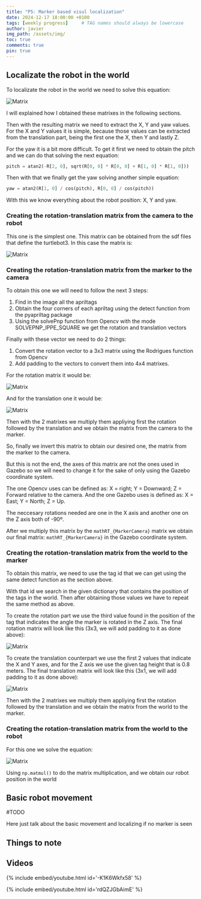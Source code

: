 ```yaml
---
title: "P5: Marker based visul localization"
date: 2024-12-17 18:00:00 +0100
tags: [weekly progress]     # TAG names should always be lowercase
author: javier
img_path: /assets/img/
toc: true
comments: true
pin: true
---
```


## Localizate the robot in the world

To localizate the robot in the world we need to solve this equation:

![Matrix](p5-2.png)

I will explained how I obtained these matrixes in the following sections.

Then with the resulting matrix we need to extract the X, Y and yaw values. For the X and Y values it is simple, because those values can be extracted from the translation part, being the first one the X, then Y and lastly Z.

For the yaw it is a bit more difficult. To get it first we need to obtain the pitch and we can do that solving the next equation:

```python
pitch = atan2(-R[2, 0], sqrt(R[0, 0] * R[0, 0] + R[1, 0] * R[1, 0]))
```

Then with that we finally get the yaw solving another simple equation:

```python
yaw = atan2(R[1, 0] / cos(pitch), R[0, 0] / cos(pitch))
```

With this we know everything about the robot position: X, Y and yaw.

### Creating the rotation-translation matrix from the camera to the robot

This one is the simplest one. This matrix can be obtained from the sdf files that define the turtlebot3. In this case the matrix is:

![Matrix](p5-3.png)

### Creating the rotation-translation matrix from the marker to the camera

To obtain this one we will need to follow the next 3 steps:

1. Find in the image all the apriltags
2. Obtain the four corners of each apriltag using the detect function from the pyapriltag package
3. Using the solvePnp function from Opencv with the mode SOLVEPNP_IPPE_SQUARE we get the rotation and translation vectors

Finally with these vector we need to do 2 things:

1. Convert the rotation vector to a 3x3 matrix using the Rodrigues function from Opencv
2. Add padding to the vectors to convert them into 4x4 matrixes.

For the rotation matrix it would be:

![Matrix](p5-4.png)

And for the translation one it would be:

![Matrix](p5-5.png)

Then with the 2 matrixes we multiply them appliying first the rotation followed by the translation and we obtain the matrix from the camera to the marker.

So, finally we invert this matrix to obtain our desired one, the matrix from the marker to the camera.

But this is not the end, the axes of this matrix are not the ones used in Gazebo so we will need to change it for the sake of only using the Gazebo coordinate system.

The one Opencv uses can be defined as: X = right; Y = Downward; Z = Forward relative to the camera. And the one Gazebo uses is defined as: X = East; Y = North; Z = Up.

The neccesary rotations needed are one in the X axis and another one on the Z axis both of -90º.

After we multiply this matrix by the ```mathRT_{MarkerCamera}``` matrix we obtain our final matrix: ```mathRT_{MarkerCamera}``` in the Gazebo coordinate system.

### Creating the rotation-translation matrix from the world to the marker

To obtain this matrix, we need to use the tag id that we can get using the same detect function as the section above.

With that id we search in the given dictionary that contains the position of the tags in the world. Then after obtaining those values we have to repeat the same method as above.

To create the rotation part we use the third value found in the position of the tag that indicates the angle the marker is rotated in the Z axis. The final rotation matrix will look like this (3x3, we will add padding to it as done above):

![Matrix](p5-6.png)

To create the translation counterpart we use the first 2 values that indicate the X and Y axes, and for the Z axis we use the given tag height that is 0.8 meters. The final translation matrix will look like this (3x1, we will add padding to it as done above):

![Matrix](p5-7.png)

Then with the 2 matrixes we multiply them appliying first the rotation followed by the translation and we obtain the matrix from the world to the marker.

### Creating the rotation-translation matrix from the world to the robot

For this one we solve the equation:

![Matrix](p5-2.png)

Using `np.matmul()` to do the matrix multiplication, and we obtain our robot position in the world

## Basic robot movement

#TODO

Here just talk about the basic movement and localizing if no marker is seen

## Things to note

## Videos

{% include embed/youtube.html id='-K1K6Wkfx58' %}

{% include embed/youtube.html id='rdQZJGbAimE' %}
